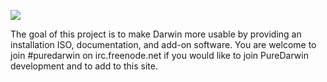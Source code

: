 ![](https://raw.github.com/wiki/PureDarwin/PureDarwin/images/hi-medium.jpg)

The goal of this project is to make Darwin more usable by providing an installation ISO, documentation, and add-on software. You are welcome to join #puredarwin on irc.freenode.net if you would like to join PureDarwin development and to add to this site.